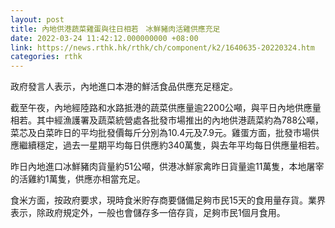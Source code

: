 ```yaml
---
layout: post
title: 內地供港蔬菜雞蛋與往日相若　冰鮮豬肉活雞供應充足
date: 2022-03-24 11:42:12.000000000 +08:00
link: https://news.rthk.hk/rthk/ch/component/k2/1640635-20220324.htm
categories: rthk
---
```


政府發言人表示，內地進口本港的鮮活食品供應充足穩定。

截至午夜，內地經陸路和水路抵港的蔬菜供應量逾2200公噸，與平日內地供應量相若。其中經漁護署及蔬菜統營處各批發市場推出的內地供港蔬菜約為788公噸，菜芯及白菜昨日的平均批發價每斤分別為10.4元及7.9元。雞蛋方面，批發市場供應繼續穩定，過去一星期平均每日供應約340萬隻，與去年平均每日供應量相若。

昨日內地進口冰鮮豬肉貨量約51公噸，供港冰鮮家禽昨日貨量逾11萬隻，本地屠宰的活雞約1萬隻，供應亦相當充足。

食米方面，按政府要求，現時食米貯存商要儲備足夠市民15天的食用量存貨。業界表示，除政府規定外，一般也會儲存多一倍存貨，足夠市民1個月食用。
